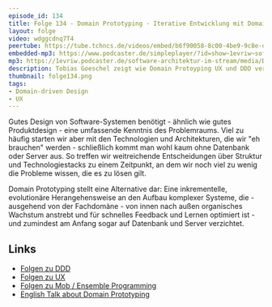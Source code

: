 ```yaml
---
episode_id: 134
title: Folge 134 - Domain Prototyping - Iterative Entwicklung mit Domain-driven Design & User Experience mit Tobias Goeschel
layout: folge
video: wdggcdnq7T4
peertube: https://tube.tchncs.de/videos/embed/b6f90058-8c00-4be9-9c8e-d906f74f2616
embedded-mp3: https://www.podcaster.de/simpleplayer/?id=show~1evriw~software-architektur-im-stream~pod-9277a6959f1fdf596968beae1d&v=1663331993
mp3: https://1evriw.podcaster.de/software-architektur-im-stream/media/Domain_Prototyping.mp3
description: Tobias Goeschel zeigt wie Domain Protoyping UX und DDD vereinigt.
thumbnail: folge134.png
tags:
- Domain-driven Design
- UX
---
```


Gutes Design von Software-Systemen benötigt - ähnlich wie gutes
Produktdesign - eine umfassende Kenntnis des Problemraums. Viel zu
häufig starten wir aber mit den Technologien und Architekturen, die
wir "eh brauchen" werden - schließlich kommt man wohl kaum ohne
Datenbank oder Server aus. So treffen wir weitreichende Entscheidungen
über Struktur und Technologiestacks zu einem Zeitpunkt, an dem wir
noch viel zu wenig die Probleme wissen, die es zu lösen gilt.

Domain Prototyping stellt eine Alternative dar: Eine inkrementelle,
evolutionäre Herangehensweise an den Aufbau komplexer Systeme, die -
ausgehend von der Fachdomäne - von innen nach außen organisches
Wachstum anstrebt und für schnelles Feedback und Lernen optimiert
ist - und zumindest am Anfang sogar auf Datenbank und Server
verzichtet.

## Links

* [Folgen zu DDD](https://software-architektur.tv/tags.html#Domain-driven%20Design)
* [Folgen zu UX](https://software-architektur.tv/tags.html#UX)
* [Folgen zu Mob / Ensemble Programming](https://software-architektur.tv/tags.html#Mob%20Programming)
* [English Talk about Domain Prototyping](https://youtu.be/gDT5PKIYsT0)
